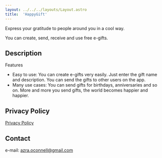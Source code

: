 ```yaml
---
layout: ../../../layouts/Layout.astro
title:  'HappyGift'
---
```


Express your gratitude to people around you in a cool way.

You can create, send, receive and use free e-gifts. 

## Description

Features

- Easy to use: You can create e-gifts very easily. Just enter the gift name and description. You can send the gifts to other users on the app.  
- Many use cases: You can send gifts for birthdays, anniversaries and so on. More and more you send gifts, the world becomes happier and happier.

## Privacy Policy

[Privacy Policy](/apps/happygift/privacy_policy/)

## Contact
e-mail: azra.oconnell@gmail.com